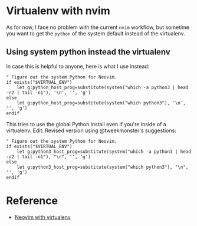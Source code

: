 # Virtualenv with nvim

As for now, I face no problem with the current `nvim` workflow, but sometime
you want to get the `python` of the system default instead of the virtualenv.

## Using system python instead the virtualenv

In case this is helpful to anyone, here is what I use instead:

```vim
" Figure out the system Python for Neovim.
if exists("$VIRTUAL_ENV")
    let g:python_host_prog=substitute(system("which -a python3 | head -n2 | tail -n1"), '\n', '', 'g')
else
    let g:python_host_prog=substitute(system("which python3"), '\n', '', 'g')
endif

```

This tries to use the global Python install even if you're inside of a
virtualenv. Edit: Revised version using @tweekmonster's suggestions:

```vim
" Figure out the system Python for Neovim.
if exists("$VIRTUAL_ENV")
    let g:python3_host_prog=substitute(system("which -a python3 | head -n2 | tail -n1"), "\n", '', 'g')
else
    let g:python3_host_prog=substitute(system("which python3"), "\n", '', 'g')
endif
```

# Reference

- [Neovim with virtualenv](https://github.com/neovim/neovim/issues/1887)
